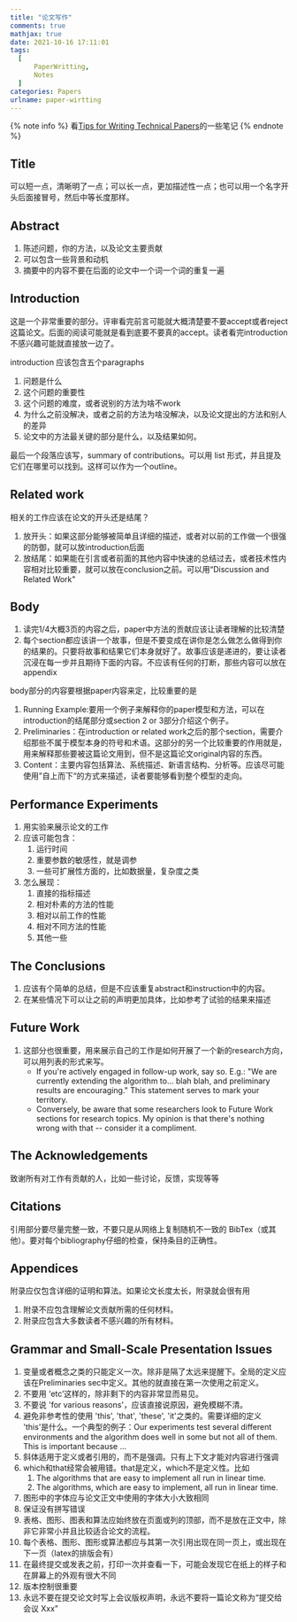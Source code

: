 ```yaml
---
title: "论文写作"
comments: true
mathjax: true
date: 2021-10-16 17:11:01
tags:
  [
      PaperWritting,
      Notes
  ]
categories: Papers
urlname: paper-wirtting
---
```


<meta name="referrer" content="no-referrer" />

{% note info %}
看[Tips for Writing Technical Papers](https://cs.stanford.edu/people/widom/paper-writing.html)的一些笔记
{% endnote %}

<!--more-->

## Title

可以短一点，清晰明了一点；可以长一点，更加描述性一点；也可以用一个名字开头后面接冒号，然后中等长度那样。

## Abstract

1. 陈述问题，你的方法，以及论文主要贡献
2. 可以包含一些背景和动机
3. 摘要中的内容不要在后面的论文中一个词一个词的重复一遍

## Introduction

这是一个非常重要的部分。评审看完前言可能就大概清楚要不要accept或者reject这篇论文。后面的阅读可能就是看到底要不要真的accept。读者看完introduction不感兴趣可能就直接放一边了。

introduction 应该包含五个paragraphs
1. 问题是什么
2. 这个问题的重要性
3. 这个问题的难度，或者说别的方法为啥不work
4. 为什么之前没解决，或者之前的方法为啥没解决，以及论文提出的方法和别人的差异
5. 论文中的方法最关键的部分是什么，以及结果如何。

最后一个段落应该写，summary of contributions。可以用 list 形式，并且提及它们在哪里可以找到。这样可以作为一个outline。

## Related work

相关的工作应该在论文的开头还是结尾？
1. 放开头：如果这部分能够被简单且详细的描述，或者对以前的工作做一个很强的防御，就可以放introduction后面
2. 放结尾：如果能在引言或者前面的其他内容中快速的总结过去，或者技术性内容相对比较重要，就可以放在conclusion之前。可以用“Discussion and Related Work"

## Body

1. 读完1/4大概3页的内容之后，paper中方法的贡献应该让读者理解的比较清楚
2. 每个section都应该讲一个故事，但是不要变成在讲你是怎么做怎么做得到你的结果的。只要将故事和结果它们本身就好了。故事应该是递进的，要让读者沉浸在每一步并且期待下面的内容。不应该有任何的打断，那些内容可以放在appendix

body部分的内容要根据paper内容来定，比较重要的是
1. Running Example:要用一个例子来解释你的paper模型和方法，可以在introduction的结尾部分或section 2 or 3部分介绍这个例子。
2. Preliminaries：在introduction or related work之后的那个section，需要介绍那些不属于模型本身的符号和术语。这部分的另一个比较重要的作用就是，用来解释那些要被这篇论文用到，但不是这篇论文original内容的东西。
3. Content：主要内容包括算法、系统描述、新语言结构、分析等。应该尽可能使用”自上而下“的方式来描述，读者要能够看到整个模型的走向。

## Performance Experiments

1. 用实验来展示论文的工作
2. 应该可能包含：
   1. 运行时间
   2. 重要参数的敏感性，就是调参
   3. 一些可扩展性方面的，比如数据量，复杂度之类
3. 怎么展现：
   1. 直接的指标描述
   2. 相对朴素的方法的性能
   3. 相对以前工作的性能
   4. 相对不同方法的性能
   5. 其他一些

## The Conclusions

1. 应该有个简单的总结，但是不应该重复abstract和instruction中的内容。
2. 在某些情况下可以让之前的声明更加具体，比如参考了试验的结果来描述

## Future Work

1. 这部分也很重要，用来展示自己的工作是如何开展了一个新的research方向，可以用列表的形式来写。
   - If you're actively engaged in follow-up work, say so. E.g.: "We are currently extending the algorithm to... blah blah, and preliminary results are encouraging." This statement serves to mark your territory.
   - Conversely, be aware that some researchers look to Future Work sections for research topics. My opinion is that there's nothing wrong with that -- consider it a compliment.

## The Acknowledgements

致谢所有对工作有贡献的人，比如一些讨论，反馈，实现等等

## Citations

引用部分要尽量完整一致，不要只是从网络上复制随机不一致的 BibTex（或其他）。要对每个bibliography仔细的检查，保持条目的正确性。

## Appendices

附录应仅包含详细的证明和算法。如果论文长度太长，附录就会很有用

1. 附录不应包含理解论文贡献所需的任何材料。
2. 附录应包含大多数读者不感兴趣的所有材料。

## Grammar and Small-Scale Presentation Issues

1. 变量或者概念之类的只能定义一次。除非是隔了太远来提醒下。全局的定义应该在Preliminaries sec中定义。其他的就直接在第一次使用之前定义。
2. 不要用 ‘etc’这样的，除非剩下的内容非常显而易见。
3. 不要说 'for various reasons'，应该直接说原因，避免模糊不清。
4. 避免非参考性的使用 'this', 'that', 'these', 'it'之类的。需要详细的定义 'this'是什么。一个典型的例子：Our experiments test several different environments and the algorithm does well in some but not all of them. This is important because ...
5. 斜体适用于定义或者引用的，而不是强调。只有上下文才能对内容进行强调
6. which和that经常会被用错。that是定义，which不是定义性。比如
   1. The algorithms that are easy to implement all run in linear time.
   2. The algorithms, which are easy to implement, all run in linear time.
7. 图形中的字体应与论文正文中使用的字体大小大致相同
8. 保证没有拼写错误
9. 表格、图形、图表和算法应始终放在页面或列的顶部，而不是放在正文中，除非它非常小并且比较适合论文的流程。
10. 每个表格、图形、图形或算法都应与其第一次引用出现在同一页上，或出现在下一页（latex的排版会有）
11. 在最终提交或发表之前，打印一次并查看一下，可能会发现它在纸上的样子和在屏幕上的外观有很大不同
12. 版本控制很重要
13. 永远不要在提交论文时写上会议版权声明，永远不要将一篇论文称为“提交给会议 Xxx”
